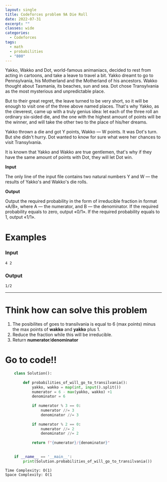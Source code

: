 ```yaml
---
layout: single
title: Codeforces problem 9A Die Roll
date: 2022-07-31
excerpt: ""
classes: wide
categories:
  - Codeforces
tags:
  - math
  - probabilities
  - "800"
---
```


Yakko, Wakko and Dot, world-famous animaniacs, decided to rest from acting in cartoons, and take a leave to travel a bit. Yakko dreamt to go to Pennsylvania, his Motherland and the Motherland of his ancestors. Wakko thought about Tasmania, its beaches, sun and sea. Dot chose Transylvania as the most mysterious and unpredictable place.

But to their great regret, the leave turned to be very short, so it will be enough to visit one of the three above named places. That's why Yakko, as the cleverest, came up with a truly genius idea: let each of the three roll an ordinary six-sided die, and the one with the highest amount of points will be the winner, and will take the other two to the place of his/her dreams.

Yakko thrown a die and got Y points, Wakko — W points. It was Dot's turn. But she didn't hurry. Dot wanted to know for sure what were her chances to visit Transylvania.

It is known that Yakko and Wakko are true gentlemen, that's why if they have the same amount of points with Dot, they will let Dot win.

**Input**

The only line of the input file contains two natural numbers Y and W — the results of Yakko's and Wakko's die rolls.

**Output**

Output the required probability in the form of irreducible fraction in format «A/B», where A — the numerator, and B — the denominator. If the required probability equals to zero, output «0/1». If the required probability equals to 1, output «1/1». 

# Examples

### **Input**
```
4 2
```
### **Output**
```
1/2
```

---

# Think how can solve this problem
1. The posibilites of goes to transilvania is equal to 6 (max points) minus the max points of **wakko** and **yakko** plus 1.
2. Reduce the fraction while this will be irreducible.
3. Return **numerator**/**denominator**
    
# Go to code!!

```python
    class Solution():
     
        def probabilities_of_will_go_to_transilvania():
            yakko, wakko = map(int, input().split())
            numerator = 6 - max(yakko, wakko) +1
            denominator = 6
     
            if numerator % 3 == 0:
                numerator //= 3
                denominator //= 3
     
            if numerator % 2 == 0:
                numerator //= 2
                denominator //= 2
     
            return f"{numerator}/{denominator}"
     
     
    if __name__ == '__main__':
        print(Solution.probabilities_of_will_go_to_transilvania())
```
```
Time Complexity: O(1)
Space Complexity: O(1
```
